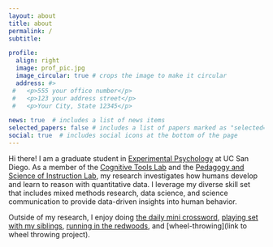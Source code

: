 ```yaml
---
layout: about
title: about
permalink: /
subtitle:

profile:
  align: right
  image: prof_pic.jpg
  image_circular: true # crops the image to make it circular
  address: #>
 #   <p>555 your office number</p>
 #   <p>123 your address street</p>
 #   <p>Your City, State 12345</p>

news: true  # includes a list of news items
selected_papers: false # includes a list of papers marked as "selected={true}"
social: true  # includes social icons at the bottom of the page
---
```

Hi there! I am a graduate student in [Experimental Psychology](https://psychology.ucsd.edu) at UC San Diego. As a member of the [Cognitive Tools Lab](https://cogtoolslab.github.io/) and the [Pedagogy and Science of Instruction Lab](https://pilegard.ucsd.edu/), my research investigates how humans develop and learn to reason with quantitative data. I leverage my diverse skill set that includes mixed methods research, data science, and science communication to provide data-driven insights into human behavior.

Outside of my research, I enjoy doing [the daily mini crossword](), [playing set with my siblings](), [running in the redwoods](https://www.strava.com/athletes/78020017), and [wheel-throwing](link to wheel throwing project).